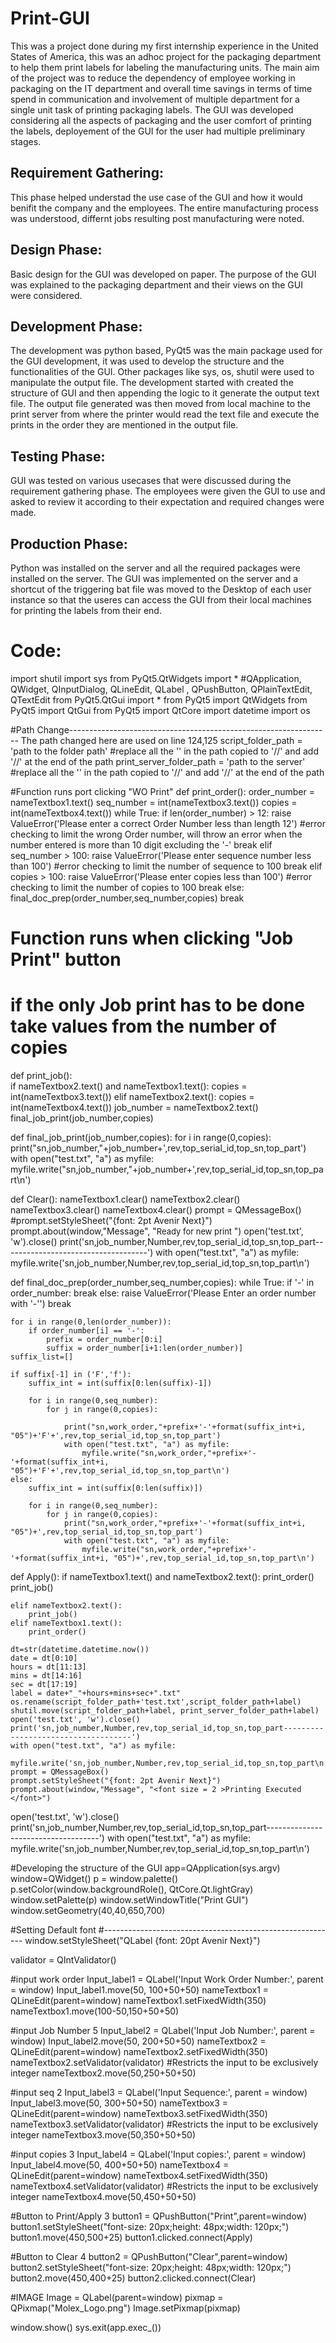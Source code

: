 # Print-GUI
This was a project done during my first internship experience in the United States of America, this was an adhoc project for the packaging department to help them print labels for labeling the manufacturing units.
The main aim of the project was to reduce the dependency of employee working in packaging on the IT department and overall time savings in terms of time spend in communication and involvement of multiple department for a single unit task of printing packaging labels. 
The GUI was developed considering all the aspects of packaging and the user comfort of printing the labels, deployement of the GUI for the user had multiple preliminary stages.
## Requirement Gathering: 
This phase helped understad the use case of the GUI and how it would benifit the company and the employees. The entire manufacturing process was understood, differnt jobs resulting post manufacturing were noted.
## Design Phase:
Basic design for the GUI was developed on paper. The purpose of the GUI was explained to the packaging department and their views on the GUI were considered.
## Development Phase:
The development was python based, PyQt5 was the main package used for the GUI development, it was used to develop the structure and the functionalities of the GUI. Other packages like sys, os, shutil were used to manipulate the output file. The development started with created the structure of GUI and then appending the logic to it generate the output text file.
The output file generated was then moved from local machine to the print server from where the printer would read the text file and execute the prints in the order they are mentioned in the output file.
## Testing Phase:
GUI was tested on various usecases that were discussed during the requirement gathering phase. The employees were given the GUI to use and asked to review it according to their expectation and required changes were made.
## Production Phase:
Python was installed on the server and all the required packages were installed on the server. The GUI was implemented on the server and a shortcut of the triggering bat file was moved to the Desktop of each user instance so that the useres can access the GUI from their local machines for printing the labels from their end.


# Code:

import shutil
import sys
from PyQt5.QtWidgets import * #QApplication, QWidget, QInputDialog, QLineEdit, QLabel , QPushButton, QPlainTextEdit, QTextEdit 
from PyQt5.QtGui import *
from PyQt5 import QtWidgets
from PyQt5 import QtGui
from PyQt5 import QtCore
import datetime
import os


#Path Change----------------------------------------------------------------- The path changed here are used on line 124,125
script_folder_path = 'path to the folder path'      				#replace all the '\' in the path copied to '//' and add '//' at the end of the path
print_server_folder_path =  'path to the server'		#replace all the '\' in the path copied to '//' and add '//' at the end of the path

#Function runs port clicking "WO Print"
def print_order():
	order_number = nameTextbox1.text()
	seq_number = int(nameTextbox3.text())
	copies = int(nameTextbox4.text())
	while True:
		if len(order_number) > 12:
			raise ValueError('Please enter a correct Order Number less than length 12') #error checking to limit the wrong Order number, will throw an error when the number entered is more than 10 digit excluding the '-'
			break
		elif seq_number > 100:
			raise ValueError('Please enter sequence number less than 100')  #error checking to limit the number of sequence to 100
			break
		elif copies > 100:
			raise ValueError('Please enter copies less than 100') #error checking to limit the number of copies to 100
			break
		else:
			final_doc_prep(order_number,seq_number,copies)
			break
	
	
	

# Function runs when clicking "Job Print" button 
# if the only Job print has to be done take values from the number of copies 
def print_job():   
	if nameTextbox2.text() and nameTextbox1.text():
		copies = int(nameTextbox3.text())
	elif nameTextbox2.text():
		copies = int(nameTextbox4.text())
	job_number = nameTextbox2.text()
	final_job_print(job_number,copies)

def final_job_print(job_number,copies):
	for i in range(0,copies):
		print("sn,job_number,"+job_number+',rev,top_serial_id,top_sn,top_part')
		with open("test.txt", "a") as myfile:
			myfile.write("sn,job_number,"+job_number+',rev,top_serial_id,top_sn,top_part\n')


def Clear():
	nameTextbox1.clear()
	nameTextbox2.clear()
	nameTextbox3.clear()
	nameTextbox4.clear()
	prompt = QMessageBox()
	#prompt.setStyleSheet("{font: 2pt Avenir Next}")
	prompt.about(window,"Message", "<font 	size = 2 >Ready for new print </font>")
	open('test.txt', 'w').close()
	print('sn,job_number,Number,rev,top_serial_id,top_sn,top_part------------------------------------')
	with open("test.txt", "a") as myfile:
		myfile.write('sn,job_number,Number,rev,top_serial_id,top_sn,top_part\n')
	
	




def final_doc_prep(order_number,seq_number,copies):
	while True:
		if '-' in order_number:
			break
		else:
			raise ValueError('Please Enter an order number with \'-\'')
			break
	
	for i in range(0,len(order_number)):
		if order_number[i] == '-':
			prefix = order_number[0:i]
			suffix = order_number[i+1:len(order_number)]			
	suffix_list=[]

	if suffix[-1] in ('F','f'):
		suffix_int = int(suffix[0:len(suffix)-1])

		for i in range(0,seq_number):            
			for j in range(0,copies):

				print("sn,work_order,"+prefix+'-'+format(suffix_int+i, "05")+'F'+',rev,top_serial_id,top_sn,top_part')
				with open("test.txt", "a") as myfile:
					myfile.write("sn,work_order,"+prefix+'-'+format(suffix_int+i, "05")+'F'+',rev,top_serial_id,top_sn,top_part\n')
	else:
		suffix_int = int(suffix[0:len(suffix)])

		for i in range(0,seq_number):
			for j in range(0,copies):
				print("sn,work_order,"+prefix+'-'+format(suffix_int+i, "05")+',rev,top_serial_id,top_sn,top_part')
				with open("test.txt", "a") as myfile:
					myfile.write("sn,work_order,"+prefix+'-'+format(suffix_int+i, "05")+',rev,top_serial_id,top_sn,top_part\n')




def Apply():
	if nameTextbox1.text()  and nameTextbox2.text():
		print_order()
		print_job()
		
	elif nameTextbox2.text():
		print_job()
	elif nameTextbox1.text():
		print_order()
	
	dt=str(datetime.datetime.now())
	date = dt[0:10]
	hours = dt[11:13]
	mins = dt[14:16]
	sec = dt[17:19]
	label = date+"_"+hours+mins+sec+".txt"
	os.rename(script_folder_path+'test.txt',script_folder_path+label)
	shutil.move(script_folder_path+label, print_server_folder_path+label)
	open('test.txt', 'w').close()
	print('sn,job_number,Number,rev,top_serial_id,top_sn,top_part------------------------------------')
	with open("test.txt", "a") as myfile:
		myfile.write('sn,job_number,Number,rev,top_serial_id,top_sn,top_part\n')
	prompt = QMessageBox()
	prompt.setStyleSheet("{font: 2pt Avenir Next}")
	prompt.about(window,"Message", "<font size = 2 >Printing Executed </font>")






open('test.txt', 'w').close()
print('sn,job_number,Number,rev,top_serial_id,top_sn,top_part------------------------------------')
with open("test.txt", "a") as myfile:
	myfile.write('sn,job_number,Number,rev,top_serial_id,top_sn,top_part\n')

#Developing the structure of the GUI
app=QApplication(sys.argv)
window=QWidget()
p = window.palette()
p.setColor(window.backgroundRole(), QtCore.Qt.lightGray)
window.setPalette(p)
window.setWindowTitle("Print GUI")
window.setGeometry(40,40,650,700)


#Setting Default font
#----------------------------------------------------------
window.setStyleSheet("QLabel {font: 20pt Avenir Next}")


validator = QIntValidator()

#input work order
Input_label1 = QLabel('Input Work Order Number:', parent = window)
Input_label1.move(50, 100+50+50)
nameTextbox1 = QLineEdit(parent=window)
nameTextbox1.setFixedWidth(350)
nameTextbox1.move(100-50,150+50+50)

#input Job Number 5
Input_label2 = QLabel('Input Job Number:', parent = window)
Input_label2.move(50, 200+50+50)
nameTextbox2 = QLineEdit(parent=window)
nameTextbox2.setFixedWidth(350)
nameTextbox2.setValidator(validator)				#Restricts the input to be exclusively integer
nameTextbox2.move(50,250+50+50)

#input seq 2
Input_label3 = QLabel('Input Sequence:', parent = window)
Input_label3.move(50, 300+50+50)
nameTextbox3 = QLineEdit(parent=window)
nameTextbox3.setFixedWidth(350)
nameTextbox3.setValidator(validator)			#Restricts the input to be exclusively integer
nameTextbox3.move(50,350+50+50)


#input copies 3
Input_label4 = QLabel('Input copies:', parent = window)
Input_label4.move(50, 400+50+50)
nameTextbox4 = QLineEdit(parent=window)
nameTextbox4.setFixedWidth(350)
nameTextbox4.setValidator(validator)				#Restricts the input to be exclusively integer
nameTextbox4.move(50,450+50+50)


#Button to Print/Apply 3
button1 = QPushButton("Print",parent=window)
button1.setStyleSheet("font-size: 20px;height: 48px;width: 120px;")
button1.move(450,500+25)
button1.clicked.connect(Apply)

#Button to Clear 4
button2 = QPushButton("Clear",parent=window)
button2.setStyleSheet("font-size: 20px;height: 48px;width: 120px;")
button2.move(450,400+25)
button2.clicked.connect(Clear)

#IMAGE
Image = QLabel(parent=window)
pixmap = QPixmap("Molex_Logo.png")
Image.setPixmap(pixmap)
	
window.show()
sys.exit(app.exec_())



